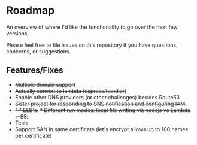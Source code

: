 # Roadmap

An overview of where I'd like the functionality to go over the next few versions.

Please feel free to file issues on this repository if you have questions, concerns, or suggestions.

## Features/Fixes

* ~~Multiple domain support~~
* ~~Actually convert to lambda (express/handler)~~
* Enable other DNS providers (or other challenges) besides Route53
* ~~Sister project for responding to SNS notification and configuring IAM.~~
* ~~"                                                               " ELB's.~~
~~* Different run modes: local file writing via nodejs vs Lambda + S3.~~
* Tests
* Support SAN in same certificate (let's encrypt allows up to 100 names per certificate)
